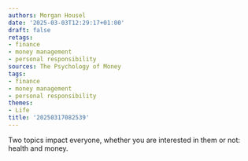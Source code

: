 ```yaml
---
authors: Morgan Housel
date: '2025-03-03T12:29:17+01:00'
draft: false
retags:
- finance
- money management
- personal responsibility
sources: The Psychology of Money
tags:
- finance
- money management
- personal responsibility
themes:
- Life
title: '20250317082539'
---
```


Two topics impact everyone, whether you are interested in them or not: health and money.